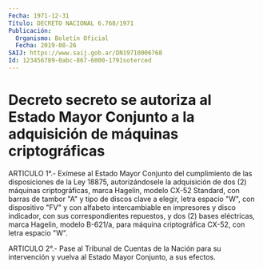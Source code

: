 ```yaml
---
Fecha: 1971-12-31
Título: DECRETO NACIONAL 6.768/1971
Publicación:
  Organismo: Boletín Oficial
  Fecha: 2019-08-26
SAIJ: https://www.saij.gob.ar/DN19710006768
Id: 123456789-0abc-867-6000-1791soterced
---
```

# Decreto secreto se autoriza al Estado Mayor Conjunto a la adquisición de máquinas criptográficas

<a id="1"></a>
ARTICULO 1°.- Exímese al Estado Mayor Conjunto del cumplimiento de las disposiciones de la Ley 18875, autorizándosele la adquisición de dos (2) máquinas criptográficas, marca Hagelin, modelo CX-52 Standard, con barras de tambor "A" y tipo de discos clave a elegir, letra espacio "W", con dispositivo "FV" y con alfabeto intercambiable en impresores y disco indicador, con sus correspondientes repuestos, y dos (2) bases eléctricas, marca Hagelin, modelo B-621/a, para máquina criptográfica CX-52, con letra espacio "W".

<a id="2"></a>
ARTICULO 2°.- Pase al Tribunal de Cuentas de la Nación para su intervención y vuelva al Estado Mayor Conjunto, a sus efectos.